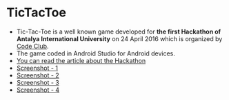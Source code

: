 # TicTacToe
* Tic-Tac-Toe is a well known game developed for **the first Hackathon of Antalya International University** on 24 April 2016 which is organized by [Code Club](http://codeclubaiu.blogspot.com/).
* The game coded in Android Studio for Android devices.
* [You can read the article about the Hackathon](http://codeclubaiu.blogspot.com/2016/04/first-aiu-hackathon.html)
* [Screenshot - 1](/screenshots/Screenshot_20160703-135420.png)
* [Screenshot - 2](/screenshots/Screenshot_20160703-135430.png)
* [Screenshot - 3](/screenshots/Screenshot_20160703-135443.png)
* [Screenshot - 4](/screenshots/Screenshot_20160703-135500.png)
